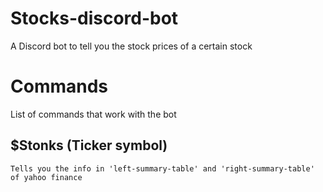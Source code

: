 # Stocks-discord-bot
A Discord bot to tell you the stock prices of a certain stock 

# Commands
List of commands that work with the bot
  ## $Stonks (Ticker symbol)
    Tells you the info in 'left-summary-table' and 'right-summary-table' of yahoo finance

